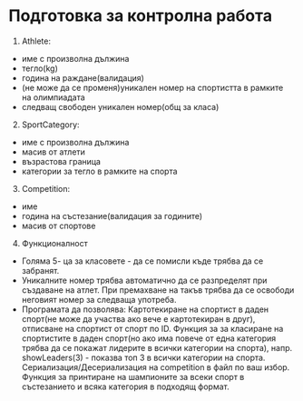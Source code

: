 # Подготовка за контролна работа

1. Athlete:

- име с произволна дължина
- тегло(kg)
- година на раждане(валидация)
- (не може да се променя)уникален номер на спортистта в рамките на олимпиадата
- следващ свободен уникален номер(общ за класа)

2. SportCategory:

- име с произволна дължина
- масив от атлети
- възрастова граница
- категории за тегло в рамките на спорта

3. Competition:

- име
- година на състезание(валидация за годините)
- масив от спортове

4. Функционалност

- Голяма 5- ца за класовете - да се помисли къде трябва да се забранят.
- Уникалните номер трябва автоматично да се разпределят при създаване на атлет. При премахване на такъв трябва да се освободи неговият номер за следваща употреба.
- Програмата да позволява: Картотекиране на спортист в даден спорт(не може да участва ако вече е картотекиран в друг), отписване на спортист от спорт по ID. Функция за за класиране на спортистите в даден спорт(но ако има повече от една категория трябва да се покажат лидерите в всички категории на спорта), напр. showLeaders(3) - показва топ 3 в всички категории на спорта. Сериализация/Десериализация на competition в файл по ваш избор. Функция за принтиране на шампионите за всеки спорт в състезанието и всяка категория в подходящ формат.
